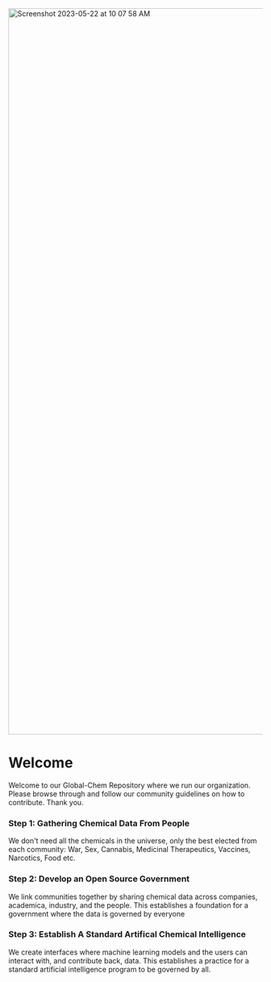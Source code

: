 <img width="1440" alt="Screenshot 2023-05-22 at 10 07 58 AM" src="https://github.com/Global-Chem/.github/assets/11812946/a7f85ed0-408c-42c3-95ff-86d3dc8e3d7f">

# Welcome

Welcome to our Global-Chem Repository where we run our organization. Please browse through and follow our community guidelines on how to contribute. Thank you.

### Step 1: Gathering Chemical Data From People

We don't need all the chemicals in the universe, only the best elected from each community: War, Sex, Cannabis, Medicinal Therapeutics, Vaccines, Narcotics, Food etc.

### Step 2: Develop an Open Source Government

We link communities together by sharing chemical data across companies, academica, industry, and the people. This establishes a foundation for a government where the data is governed by everyone

### Step 3: Establish A Standard Artifical Chemical Intelligence

We create interfaces where machine learning models and the users can interact with, and contribute back, data. This establishes a practice for a standard artificial intelligence program to be governed by all.
